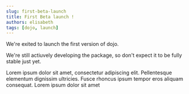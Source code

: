 ```yaml
---
slug: first-beta-launch
title: First Beta launch !
authors: elisabeth
tags: [dojo, launch]
---
```


We're exited to launch the first version of dojo.

We're still actiuvely developing the package, so don't expect it to be fully stable just yet.

<!--truncate-->

Lorem ipsum dolor sit amet, consectetur adipiscing elit. Pellentesque elementum dignissim ultricies. Fusce rhoncus ipsum tempor eros aliquam consequat. Lorem ipsum dolor sit amet

